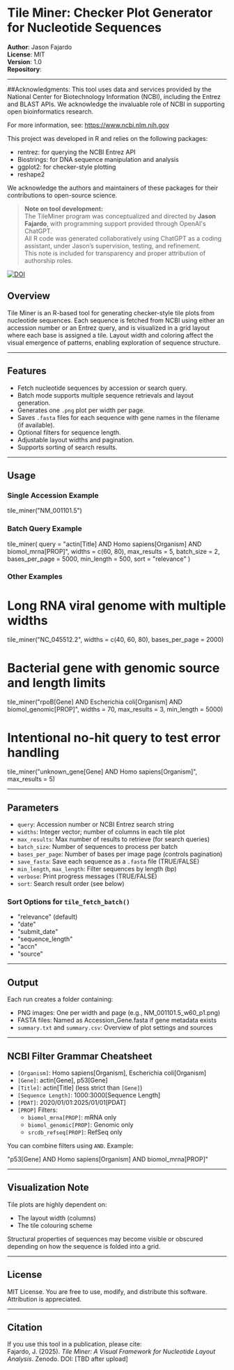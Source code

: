 # Tile Miner: Checker Plot Generator for Nucleotide Sequences

**Author**: Jason Fajardo  
**License**: MIT  
**Version**: 1.0  
**Repository**:

---

##Acknowledgments:
This tool uses data and services provided by the National Center for Biotechnology Information (NCBI), including the Entrez and BLAST APIs. We acknowledge the invaluable role of NCBI in supporting open bioinformatics research.

For more information, see: https://www.ncbi.nlm.nih.gov

This project was developed in R and relies on the following packages:

- rentrez: for querying the NCBI Entrez API
- Biostrings: for DNA sequence manipulation and analysis
- ggplot2: for checker-style plotting
- reshape2

We acknowledge the authors and maintainers of these packages for their contributions to open-source science.

> **Note on tool development:**  
> The TileMiner program was conceptualized and directed by **Jason Fajardo**, with programming support provided through OpenAI's ChatGPT.  
> All R code was generated collaboratively using ChatGPT as a coding assistant, under Jason’s supervision, testing, and refinement.  
> This note is included for transparency and proper attribution of authorship roles.


[![DOI](https://zenodo.org/badge/DOI/10.5281/zenodo.15693621.svg)](https://doi.org/10.5281/zenodo.15693621)



## Overview
Tile Miner is an R-based tool for generating checker-style tile plots from nucleotide sequences. Each sequence is fetched from NCBI using either an accession number or an Entrez query, and is visualized in a grid layout where each base is assigned a tile. Layout width and coloring affect the visual emergence of patterns, enabling exploration of sequence structure.

---

## Features
- Fetch nucleotide sequences by accession or search query.  
- Batch mode supports multiple sequence retrievals and layout generation.  
- Generates one `.png` plot per width per page.  
- Saves `.fasta` files for each sequence with gene names in the filename (if available).  
- Optional filters for sequence length.  
- Adjustable layout widths and pagination.  
- Supports sorting of search results.  

---

## Usage

### Single Accession Example

tile_miner("NM_001101.5")


### Batch Query Example

tile_miner(
  query = "actin[Title] AND Homo sapiens[Organism] AND biomol_mrna[PROP]",
  widths = c(60, 80),
  max_results = 5,
  batch_size = 2,
  bases_per_page = 5000,
  min_length = 500,
  sort = "relevance"
)


### Other Examples

# Long RNA viral genome with multiple widths

tile_miner("NC_045512.2", widths = c(40, 60, 80), bases_per_page = 2000)

# Bacterial gene with genomic source and length limits

tile_miner("rpoB[Gene] AND Escherichia coli[Organism] AND biomol_genomic[PROP]", 
           widths = 70, max_results = 3, min_length = 5000)

# Intentional no-hit query to test error handling

tile_miner("unknown_gene[Gene] AND Homo sapiens[Organism]", max_results = 5)


---

## Parameters
- `query`: Accession number or NCBI Entrez search string  
- `widths`: Integer vector; number of columns in each tile plot  
- `max_results`: Max number of results to retrieve (for search queries)  
- `batch_size`: Number of sequences to process per batch  
- `bases_per_page`: Number of bases per image page (controls pagination)  
- `save_fasta`: Save each sequence as a `.fasta` file (TRUE/FALSE)  
- `min_length`, `max_length`: Filter sequences by length (bp)  
- `verbose`: Print progress messages (TRUE/FALSE)  
- `sort`: Search result order (see below)  

### Sort Options for `tile_fetch_batch()`
- "relevance" (default)  
- "date"  
- "submit_date"  
- "sequence_length"  
- "accn"  
- "source"  

---

## Output
Each run creates a folder containing:  
- PNG images: One per width and page (e.g., NM_001101.5_w60_p1.png)  
- FASTA files: Named as Accession_Gene.fasta if gene metadata exists  
- `summary.txt` and `summary.csv`: Overview of plot settings and sources  

---

## NCBI Filter Grammar Cheatsheet
- `[Organism]`: Homo sapiens[Organism], Escherichia coli[Organism]  
- `[Gene]`: actin[Gene], p53[Gene]  
- `[Title]`: actin[Title] (less strict than `[Gene]`)  
- `[Sequence Length]`: 1000:3000[Sequence Length]  
- `[PDAT]`: 2020/01/01:2025/01/01[PDAT]  
- `[PROP]` Filters:  
  - `biomol_mrna[PROP]`: mRNA only  
  - `biomol_genomic[PROP]`: Genomic only  
  - `srcdb_refseq[PROP]`: RefSeq only  

You can combine filters using `AND`. Example:  

"p53[Gene] AND Homo sapiens[Organism] AND biomol_mrna[PROP]"


---

## Visualization Note
Tile plots are highly dependent on:  
- The layout width (columns)  
- The tile colouring scheme 

Structural properties of sequences may become visible or obscured depending on how the sequence is folded into a grid.

---

## License
MIT License. You are free to use, modify, and distribute this software. Attribution is appreciated.

---

## Citation
If you use this tool in a publication, please cite:  
Fajardo, J. (2025). *Tile Miner: A Visual Framework for Nucleotide Layout Analysis*. Zenodo. DOI: [TBD after upload]
